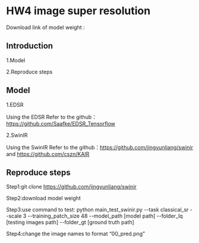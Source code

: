 # HW4 image super resolution
Download link of model weight :

## Introduction
1.Model

2.Reproduce steps
## Model
1.EDSR

Using the EDSR Refer to the github：https://github.com/Saafke/EDSR_Tensorflow

2.SwinIR

Using the SwinIR Refer to the github：https://github.com/jingyunliang/swinir and https://github.com/cszn/KAIR

## Reproduce steps
Step1:git clone https://github.com/jingyunliang/swinir 

Step2:download model weight

Step3:use command to test:
python main_test_swinir.py --task classical_sr --scale 3 --training_patch_size 48 --model_path [model path] --folder_lq [testing images path] --folder_gt [ground truth path]

Step4:change the image names to format “00_pred.png” 


